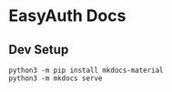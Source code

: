 # EasyAuth Docs

## Dev Setup


```
python3 -m pip install mkdocs-material
python3 -m mkdocs serve
```

